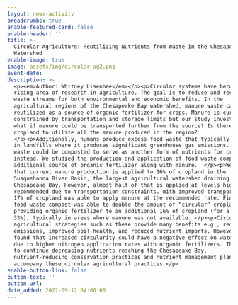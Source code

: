 ```yaml
---
layout: news-activity
breadcrumbs: true
enable-featured-card: false
enable-header: ''
title: >-
  Circular Agriculture: Reutilizing Nutrients from Waste in the Chesapeake Bay
  Watershed 
enable-image: true
image: assets/img/circular-ag2.png
event-date:
description: >-
  <p><em>Author: Whitney Lisenbee</em></p><p>Circular systems have become a
  rising area of research in agriculture. The goal is to reduce and recycle
  waste streams for both environmental and economic benefits. In the
  agricultural regions of the Chesapeake Bay watershed, manure waste can be
  reutilized as a source of organic fertilizer for crops. Manure is currently
  constrained by transportation and storage limits but our study investigates
  what if manure could be transported further from the source? Is there enough
  cropland to utilize all the manure produced in the region?
  </p><p>Additionally, humans produce excess food waste that typically ends up
  in landfills where it produces significant greenhouse gas emissions. This
  waste could be composted to serve as another form of nutrients for cropland
  instead. We studied the production and application of food waste compost as an
  additional source of organic fertilizer along with manure.  </p><p>We found
  that current manure production is applied to 16% of cropland in the
  Susquehanna River Basin, the largest agricultural watershed draining to the
  Chesapeake Bay. However, almost half of that is applied at levels higher than
  recommended due to transportation constraints. With improved transportation,
  17% of cropland was able to apply manure at the recommended rate. Finally,
  food waste compost was able to double the amount of “circular” cropland by
  providing organic fertilizer to an additional 16% of cropland (for a total of
  33%), typically in areas where manure was not available. </p><p>Circular
  agricultural strategies such as these provide many benefits e.g., reduced
  emissions, improved soil health, and reduced nutrient imports. However, we
  found that increased circularity could have a negative effect on water quality
  due to higher nitrogen application rates with organic fertilizers. Therefore,
  to continue decreasing nutrients reaching the Chesapeake Bay,
  nutrient-reducing conservation practices and nutrient management plans must
  accompany these circular agricultural practices.</p>
enable-button-link: false
button-text: ''
button-url: ''
date_added: 2022-09-12 04:00:00
---
```


